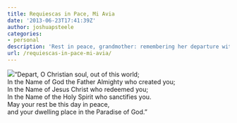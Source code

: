 ```yaml
---
title: Requiescas in Pace, Mi Avia
date: '2013-06-23T17:41:39Z'
author: joshuapsteele
categories:
- personal
description: 'Rest in peace, grandmother: remembering her departure with the BCP''s prayer for Christian souls leaving this world.'
url: /requiescas-in-pace-mi-avia/
---
```

![](https://fbcdn-sphotos-d-a.akamaihd.net/hphotos-ak-prn1/996164_10152895104580316_41022478_n.jpg)“Depart, O Christian soul, out of this world;  
In the Name of God the Father Almighty who created you;  
In the Name of Jesus Christ who redeemed you;  
In the Name of the Holy Spirit who sanctifies you.  
May your rest be this day in peace,  
and your dwelling place in the Paradise of God.”